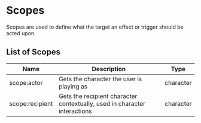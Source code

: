 # Scopes

Scopes are used to define what the target an effect or trigger should be acted upon.

## List of Scopes

| Name            | Description                                                               | Type      |
| --------------- | ------------------------------------------------------------------------- | --------- |
| scope:actor     | Gets the character the user is playing as                                 | character |
| scope:recipient | Gets the recipient character contextually, used in character interactions | character |